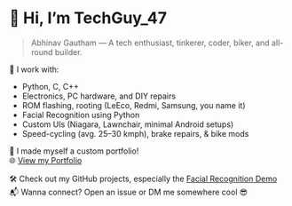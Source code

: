 # 👋 Hi, I’m TechGuy_47

> Abhinav Gautham — A tech enthusiast, tinkerer, coder, biker, and all-round builder.

🚀 I work with:

- Python, C, C++
- Electronics, PC hardware, and DIY repairs
- ROM flashing, rooting (LeEco, Redmi, Samsung, you name it)
- Facial Recognition using Python
- Custom UIs (Niagara, Lawnchair, minimal Android setups)
- Speed-cycling (avg. 25–30 kmph), brake repairs, & bike mods

🎯 I made myself a custom portfolio!  
🌐 [View my Portfolio]([https://techguy47.github.io/portfolio/](https://techguy47.github.io/My-Portfolio/))  

🛠 Check out my GitHub projects, especially the [Facial Recognition Demo](link-to-repo)  
📬 Wanna connect? Open an issue or DM me somewhere cool 😎

